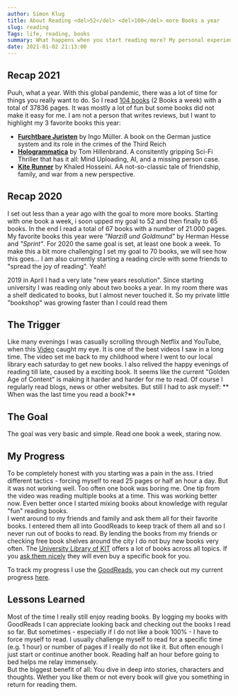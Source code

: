 ```yaml
---
author: Simon Klug
title: About Reading <del>52</del> <del>100</del> more Books a year
slug: reading
Tags: life, reading, books
summary: What happens when you start reading more? My personal experience reading more Books in a year.
date: 2021-01-02 21:13:00
---
```


## Recap 2021
Puuh, what a year. With this global pandemic, there was a lot of time for things you really want to do. So I read [104 books](https://www.goodreads.com/user/year_in_books/2020/102347383) (2 Books a week) with a total of 37836 pages. It was mostly a lot of fun but some books did not make it easy for me. I am not a person that writes reviews, but I want  to highlight my 3 favorite books this year: 

* **[Furchtbare Juristen](https://www.goodreads.com/book/show/28587707-furchtbare-juristen)** by Ingo Müller. A book on the German justice system and its role in the crimes of the Third Reich
* **[Hologrammatica](https://www.goodreads.com/book/show/38356981-hologrammatica)** by Tom Hillenbrand. A consitently gripping Sci-Fi Thriller that has it all: Mind Uploading, AI, and a missing person case.
* **[Kite Runner](https://www.goodreads.com/book/show/5291325-drachenl-ufer)** by Khaled Hosseini. AA not-so-classic tale of friendship, family, and war from a new perspective.


## Recap 2020
I set out less than a year ago with the goal to more more books. Starting with one book a week, i soon upped my goal to 52 and then finally to 65 books. In the end I read a total of 67 books with a number of 21.000 pages. 
My favorite books this year were *"Narziß und Goldmund"* by Herman Hesse and *"Sprint"*.
For 2020 the same goal is set, at least one book a week. To make this a bit more challenging I set my goal to 70 books, we will see how this goes...
I am also currently starting a reading circle with some friends to "spread the joy of reading". Yeah!


2019 in April I had a very late "new years resolution". Since starting university I was reading only about two books a year. In my room there was a shelf dedicated to books, but I almost never touched it. So my private little "bookshop" was growing faster than I could read them

## The Trigger
Like many evenings I was casually scrolling through Netflix and YouTube, when this [Video](https://www.youtube.com/watch?v=lIW5jBrrsS0) caught my eye. It is one of the best videos I saw in a long time. The video set me back to my childhood where I went to our local library each saturday to get new books. I also relived the happy evenings of reading till late, caused by a exciting book. 
It seems like the current "Golden Age of Content" is making it harder and harder for me to read. Of course I regularly read blogs, news or other websites. But still I had to ask myself: ** When was the last time you read a book?**


## The Goal 
The goal was very basic and simple. Read one book a week, staring now. 

## My Progress
To be completely honest with you starting was a pain in the ass. I tried different tactics - forcing myself to read 25 pages or half an hour a day. But it was not working well. Too often one book was boring me. One tip from the video was reading multiple books at a time. This was working better now. Even better once I started mixing books about knowledge with regular "fun" reading books.   
I went around to my friends and family and ask them all for their favorite books. I entered them all into GoodReads to keep track of them all and so I never run out of books to read.
By lending the books from my friends or checking free book shelves around the city I do not buy new books very often.
The [University Library of KIT](https://www.bibliothek.kit.edu/) offers a lot of books across all topics. If you [ask them nicely]({filename}../university/secrets.md) they will even buy a specific book for you. 

To track my progress I use the [GoodReads](https://www.goodreads.com/user/show/102347383-simon), you can check out my current progress [here](https://www.goodreads.com/challenges/11621-2020-reading-challenge).

## Lessons Learned
Most of the time I really still enjoy reading books. By logging my books with GoodReads I can appreciate looking back and checking out the books I read so far. 
But sometimes - especially if I do not like a book 100%  - I have to force myself to read. I usually challenge myself to read for a specific time (e.g. 1 hour) or number of pages if I really do not like it. But often enough I just start or continue another book. Reading half an hour before going to bed helps me relay immensely.  
But the biggest benefit of all: You dive in deep into stories, characters and thoughts. Wether you like them or not every book will give you something in return for reading them.
